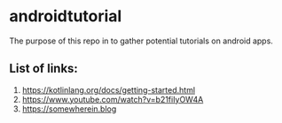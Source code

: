# androidtutorial
The purpose of this repo in to gather potential tutorials on android apps.

## List of links:

1. https://kotlinlang.org/docs/getting-started.html
2. https://www.youtube.com/watch?v=b21fiIyOW4A
3. https://somewherein.blog

